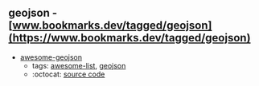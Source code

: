 geojson - [www.bookmarks.dev/tagged/geojson](https://www.bookmarks.dev/tagged/geojson)
---
* [awesome-geojson](https://github.com/tmcw/awesome-geojson#readme)
    * tags: [awesome-list](../tagged/awesome-list.md), [geojson](../tagged/geojson.md)
    * :octocat: [source code](https://github.com/tmcw/awesome-geojson#readme)
